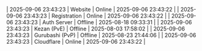 | 2025-09-06 23:43:23 | Website | Online | 2025-09-06 23:43:22 |
| 2025-09-06 23:43:23 | Registration | Online | 2025-09-06 23:43:22 |
| 2025-09-06 23:43:23 | Auth Server | Offline | 2025-08-18 09:33:31 |
| 2025-09-06 23:43:23 | Kezan (PvE) | Offline | 2025-08-03 17:58:02 |
| 2025-09-06 23:43:23 | Gurubashi (PvP) | Offline | 2025-08-23 21:44:06 |
| 2025-09-06 23:43:23 | Cloudflare | Online | 2025-09-06 23:43:22 |

